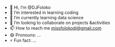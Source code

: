 - 👋 Hi, I’m @DJFoloko
- 👀 I’m interested in learning coding
- 🌱 I’m currently learning data science
- 💞️ I’m looking to collaborate on projects &activities
- 📫 How to reach me missfolokodj@gmail.com
- 😄 Pronouns: ...
- ⚡ Fun fact: ...

<!---
DJFoloko/DJFoloko is a ✨ special ✨ repository because its `README.md` (this file) appears on your GitHub profile.
You can click the Preview link to take a look at your changes.
--->

